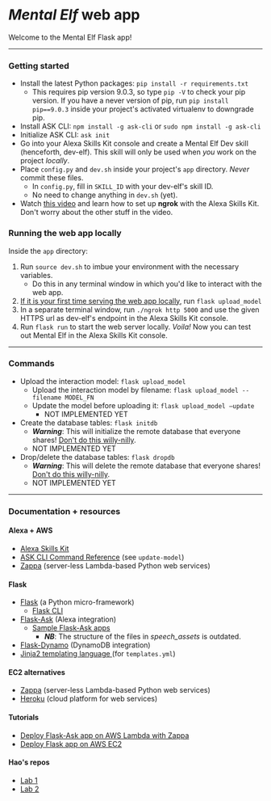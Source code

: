# *Mental Elf* web app

Welcome to the Mental Elf Flask app!

____

### Getting started

- Install the latest Python packages: `pip install -r requirements.txt`
  - This requires pip version 9.0.3, so type `pip -V` to check your pip version. If you have a never version of pip, run `pip install pip==9.0.3` inside your project's activated virtualenv to downgrade pip.
- Install ASK CLI: `npm install -g ask-cli` or `sudo npm install -g ask-cli`
- Initialize ASK CLI: `ask init`
- Go into your Alexa Skills Kit console and create a Mental Elf Dev skill (henceforth, dev-elf). This skill will only be used when *you* work on the project *locally*.
- Place `config.py` and `dev.sh` inside your project's `app` directory. *Never* commit these files.
  - In `config.py`, fill in `SKILL_ID` with your dev-elf's skill ID.
  - No need to change anything in `dev.sh` (yet).
- Watch [this video](https://www.youtube.com/watch?v=cXL8FDUag-s&feature=youtu.be) and learn how to set up **ngrok** with the Alexa Skills Kit. Don't worry about the other stuff in the video.

### Running the web app locally

Inside the `app` directory:

1. Run `source dev.sh` to imbue your environment with the necessary variables.
   - Do this in any terminal window in which you'd like to interact with the web app.
2. <u>If it is your first time serving the web app locally</u>, run `flask upload_model`
3. In a separate terminal window, run `./ngrok http 5000` and use the given HTTPS url as dev-elf's endpoint in the Alexa Skills Kit console.
4. Run `flask run` to start the web server locally. *Voila!* Now you can test out Mental Elf in the Alexa Skills Kit console.

____

### Commands

- Upload the interaction model: `flask upload_model`
  - Upload the interaction model by filename: `flask upload_model --filename MODEL_FN`
  - Update the model before uploading it: `flask upload_model —update`
    - NOT IMPLEMENTED YET
- Create the database tables: `flask initdb`
  - ***Warning***: This will initialize the remote database that everyone shares! <u>Don't do this willy-nilly</u>.
  - NOT IMPLEMENTED YET
- Drop/delete the database tables: `flask dropdb`
  - ***Warning***: This will delete the remote database that everyone shares! <u>Don't do this willy-nilly</u>.
  - NOT IMPLEMENTED YET
____

### Documentation + resources

#### Alexa + AWS

- [Alexa Skills Kit](https://developer.amazon.com/docs/ask-overviews/build-skills-with-the-alexa-skills-kit.html)
- [ASK CLI Command Reference](https://developer.amazon.com/docs/smapi/ask-cli-command-reference.html) (see `update-model`)
- [Zappa](https://www.zappa.io/) (server-less Lambda-based Python web services)

#### Flask

- [Flask](http://flask.pocoo.org/) (a Python micro-framework)
  - [Flask CLI](http://flask.pocoo.org/docs/0.12/cli/)
- [Flask-Ask](http://flask-ask.readthedocs.io/en/latest/index.html) (Alexa integration)
  - [Sample Flask-Ask apps](https://github.com/johnwheeler/flask-ask/tree/master/samples)
    - ***NB***: The structure of the files in *speech_assets* is outdated.
- [Flask-Dynamo](https://flask-dynamo.readthedocs.io/en/latest/index.html) (DynamoDB integration)
- [Jinja2 templating language ](http://jinja.pocoo.org/docs/2.10/) (for `templates.yml`)

#### EC2 alternatives

- [Zappa](https://www.zappa.io/) (server-less Lambda-based Python web services)
- [Heroku](https://www.heroku.com/) (cloud platform for web services)

#### Tutorials

- [Deploy Flask-Ask app on AWS Lambda with Zappa](https://developer.amazon.com/blogs/post/8e8ad73a-99e9-4c0f-a7b3-60f92287b0bf/New-Alexa-Tutorial-Deploy-Flask-Ask-Skills-to-AWS-Lambda-with-Zappa)
- [Deploy Flask app on AWS EC2](https://www.codementor.io/dushyantbgs/deploying-a-flask-application-to-aws-gnva38cf0)

#### Hao's repos

- [Lab 1](https://github.com/hao-fang/ee596_spr2018_lab1)
- [Lab 2](https://github.com/hao-fang/ee596_spr2018_lab2)
